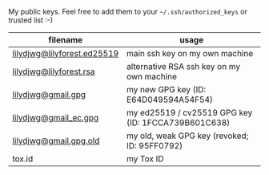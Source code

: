 My public keys. Feel free to add them to your `~/.ssh/authorized_keys` or trusted list :-)

filename                    | usage
--------------------------- | -----
lilydjwg@lilyforest.ed25519 | main ssh key on my own machine
lilydjwg@lilyforest.rsa     | alternative RSA ssh key on my own machine
lilydjwg@gmail.gpg          | my new GPG key (ID: E64D049594A54F54)
lilydjwg@gmail_ec.gpg       | my ed25519 / cv25519 GPG key (ID: 1FCCA739B601C638)
lilydjwg@gmail.gpg.old      | my old, weak GPG key (revoked; ID: 95FF0792)
tox.id                      | my Tox ID
